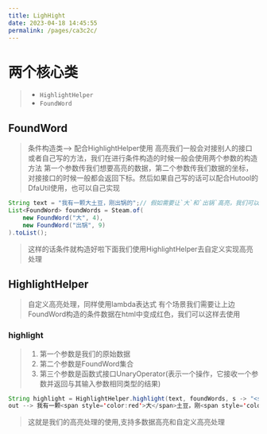 ```yaml
---
title: LighHight
date: 2023-04-18 14:45:55
permalink: /pages/ca3c2c/
---
```


# 两个核心类

> - `HighlightHelper`
>- `FoundWord`

## FoundWord

> 条件构造类--> 配合HighlightHelper使用
> 高亮我们一般会对接别人的接口或者自己写的方法，我们在进行条件构造的时候一般会使用两个参数的构造方法
> 第一个参数传我们想要高亮的数据，第二个参数传我们数据的坐标，对接接口的时候一般都会返回下标。然后如果自己写的话可以配合Hutool的DfaUtil使用，也可以自己实现

```java
String text = "我有一颗大土豆，刚出锅的";// 假如需要让`大`和`出锅`高亮，我们可以这样去构造条件
List<FoundWord> foundWords = Steam.of(
    new FoundWord("大", 4),
    new FoundWord("出锅", 9)
).toList();
```

> 这样的话条件就构造好啦下面我们使用HighlightHelper去自定义实现高亮处理

## HighlightHelper

> 自定义高亮处理，同样使用lambda表达式
> 有个场景我们需要让上边FoundWord构造的条件数据在html中变成红色，我们可以这样去使用

### highlight

> 1. 第一个参数是我们的原始数据
> 2. 第二个参数是FoundWord集合
> 3. 第三个参数是函数式接口UnaryOperator(表示一个操作，它接收一个参数并返回与其输入参数相同类型的结果)

```java
String highlight = HighlightHelper.highlight(text, foundWords, s -> "<span style='color:red'>" + s + "</span>");
out --> 我有一颗<span style='color:red'>大</span>土豆，刚<span style='color:red'>出锅</span>的
```

> 这就是我们的高亮处理的使用,支持多数据高亮和自定义高亮处理
